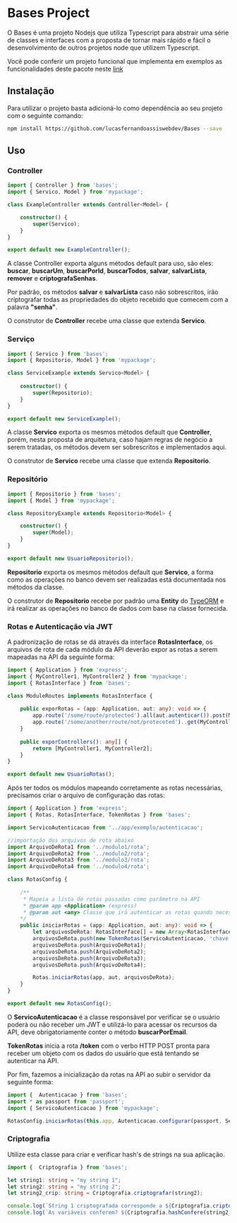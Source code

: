 # Bases Project
O Bases é uma projeto Nodejs que utiliza Typescript para abstrair uma série de classes e interfaces com a proposta de tornar mais rápido e fácil o desenvolvimento de outros projetos node que utilizem Typescript.

Você pode conferir um projeto funcional que implementa em exemplos as funcionalidades deste pacote neste [link](https://github.com/lucasfernandoassiswebdev/DemoProject)

## Instalação
Para utilizar o projeto basta adicioná-lo como dependência ao seu projeto com o seguinte comando:
```bash
npm install https://github.com/lucasfernandoassiswebdev/Bases --save
```

## Uso

### Controller

```typescript
import { Controller } from 'bases';
import { Servico, Model } from 'mypackage';

class ExampleController extends Controller<Model> {

    constructor() {
        super(Servico);
    }
}

export default new ExampleController();  
```

A classe Controller exporta alguns métodos default para uso, são eles: **buscar**, **buscarUm**, **buscarPorId**, **buscarTodos**, **salvar**, **salvarLista**, **remover** e **criptografaSenhas**.

Por padrão, os métodos **salvar** e **salvarLista** caso não sobrescritos, irão criptografar todas as propriedades do objeto recebido que comecem com a palavra **"senha"**. 

O construtor de **Controller** recebe uma classe que extenda **Servico**.

### Serviço

```typescript
import { Servico } from 'bases';
import { Repositorio, Model } from 'mypackage';

class ServiceExample extends Servico<Model> {
    
    constructor() {
        super(Repositorio);
    }    
}

export default new ServiceExample();  
```

A classe **Servico** exporta os mesmos métodos default que **Controller**, porém, nesta proposta de arquitetura, caso hajam regras de negócio a serem tratadas, os métodos devem ser sobrescritos e implementados aqui.

O construtor de **Servico** recebe uma classe que extenda **Repositorio**.

### Repositório

```typescript
import { Repositorio } from 'bases';
import { Model } from 'mypackage';

class RepositoryExample extends Repositorio<Model> {

    constructor() {
        super(Model);
    }    
}

export default new UsuarioRepositorio();
```

**Repositorio** exporta os mesmos métodos default que **Servico**, a forma como as operações no banco devem ser realizadas está documentada nos métodos da classe.

O construtor de **Repositorio** recebe por padrão uma **Entity** do [TypeORM](https://typeorm.io/#/entities) e irá realizar as operações no banco de dados com base na classe fornecida.

### Rotas e Autenticação via JWT

A padronização de rotas se dá através da interface **RotasInterface**, os arquivos de rota de cada módulo da API deverão expor as rotas a serem mapeadas na API da seguinte forma:

```typescript
import { Application } from 'express';
import { MyController1, MyController2 } from 'mypackage';
import { RotasInterface } from 'bases';

class ModuleRoutes implements RotasInterface {
   
    public exporRotas = (app: Application, aut: any): void => {
        app.route('/some/route/protected').all(aut.autenticar()).post(MyController1.doSomething);
        app.route('/some/another/route/not/proteceted')..get(MyController2.doSomething);    
    }
        
    public exporControllers(): any[] {
        return [MyController1, MyController2];
    }
}

export default new UsuarioRotas();
```

Após ter todos os módulos mapeando corretamente as rotas necessárias, precisamos criar o arquivo de configuração das rotas:

```typescript
import { Application } from 'express';
import { Rotas, RotasInterface, TokenRotas } from 'bases';

import ServicoAutenticacao from '../app/exemplo/autenticacao';

//importação dos arquivos de rota abaixo
import ArquivoDeRota1 from '../modulo1/rota';
import ArquivoDeRota2 from '../modulo2/rota';
import ArquivoDeRota3 from '../modulo3/rota';
import ArquivoDeRota4 from '../modulo4/rota';

class RotasConfig {
    
    /** 
     * Mapeia a lista de rotas passadas como parâmetro na API
     * @param app <Application> (express)
     * @param aut <any> Classe que irá autenticar as rotas quando necessário     
    */
    public iniciarRotas = (app: Application, aut: any): void => {
        let arquivosDeRota: RotasInterface[] = new Array<RotasInterface>();
        arquivosDeRota.push(new TokenRotas(ServicoAutenticacao, 'chave de criptografia'));
        arquivosDeRota.push(ArquivoDeRota1);
        arquivosDeRota.push(ArquivoDeRota2);
        arquivosDeRota.push(ArquivoDeRota3);
        arquivosDeRota.push(ArquivoDeRota4);

        Rotas.iniciarRotas(app, aut, arquivosDeRota);
    }
}

export default new RotasConfig();
```

O **ServicoAutenticacao** é a classe responsável por verificar se o usuário poderá ou não receber um JWT e utilizá-lo para acessar os recursos da API, deve obrigatoriamente conter o método **buscarPorEmail**.

**TokenRotas** inicia a rota **/token** com o verbo HTTP POST pronta para receber um objeto com os dados do usuário que está tentando se autenticar na API.

Por fim, fazemos a inicialização da rotas na API ao subir o servidor da seguinte forma: 

```typescript
import {  Autenticacao } from 'bases';
import * as passport from 'passport';
import { ServicoAutenticacao } from 'mypackage';

RotasConfig.iniciarRotas(this.app, Autenticacao.configurar(passport, ServicoAutenticacao, 'chave de criptografia'));
```

### Criptografia

Utilize esta classe para criar e verificar hash's de strings na sua aplicação.

```typescript
import {  Criptografia } from 'bases';

let string1: string = "my string 1";
let string2: string = "my string 2";
let string2_crip: string = Criptografia.criptografar(string2);

console.log(`String 1 criptografada corresponde a ${Criptografia.criptografar(string1)}`);
console.log(`As variáveis conferem? ${Criptografia.hashConfere(string2_crip, string2)}`);
```
